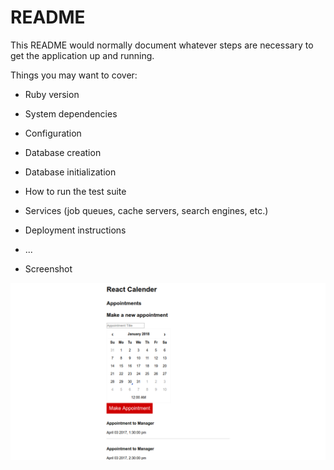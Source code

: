 # README

This README would normally document whatever steps are necessary to get the
application up and running.

Things you may want to cover:

* Ruby version

* System dependencies

* Configuration

* Database creation

* Database initialization

* How to run the test suite

* Services (job queues, cache servers, search engines, etc.)

* Deployment instructions

* ...
* Screenshot

![Alt text](https://github.com/Prav92/CalenderCreater-react/blob/master/app/assets/images/Calreact.png "index page")
